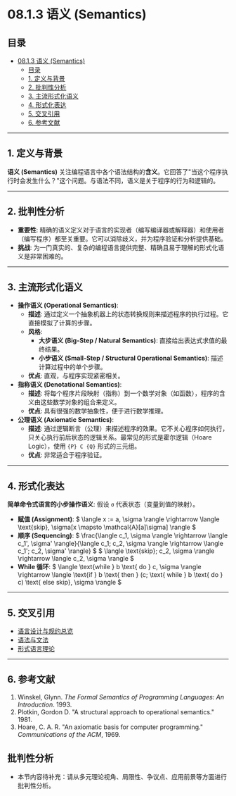 # 08.1.3 语义 (Semantics)

## 目录

- [08.1.3 语义 (Semantics)](#0813-语义-semantics)
  - [目录](#目录)
  - [1. 定义与背景](#1-定义与背景)
  - [2. 批判性分析](#2-批判性分析)
  - [3. 主流形式化语义](#3-主流形式化语义)
  - [4. 形式化表达](#4-形式化表达)
  - [5. 交叉引用](#5-交叉引用)
  - [6. 参考文献](#6-参考文献)

---

## 1. 定义与背景

**语义 (Semantics)** 关注编程语言中各个语法结构的**含义**。它回答了"当这个程序执行时会发生什么？"这个问题。与语法不同，语义是关于程序的行为和逻辑的。

---

## 2. 批判性分析

- **重要性**: 精确的语义定义对于语言的实现者（编写编译器或解释器）和使用者（编写程序）都至关重要。它可以消除歧义，并为程序验证和分析提供基础。
- **挑战**: 为一门真实的、复杂的编程语言提供完整、精确且易于理解的形式化语义是非常困难的。

---

## 3. 主流形式化语义

- **操作语义 (Operational Semantics)**:
  - **描述**: 通过定义一个抽象机器上的状态转换规则来描述程序的执行过程。它直接模拟了计算的步骤。
  - **风格**:
    - **大步语义 (Big-Step / Natural Semantics)**: 直接给出表达式求值的最终结果。
    - **小步语义 (Small-Step / Structural Operational Semantics)**: 描述计算过程中的单个步骤。
  - **优点**: 直观，与程序实现紧密相关。
- **指称语义 (Denotational Semantics)**:
  - **描述**: 将每个程序片段映射（指称）到一个数学对象（如函数），程序的含义由这些数学对象的组合来定义。
  - **优点**: 具有很强的数学抽象性，便于进行数学推理。
- **公理语义 (Axiomatic Semantics)**:
  - **描述**: 通过逻辑断言（公理）来描述程序的效果。它不关心程序如何执行，只关心执行前后状态的逻辑关系。最常见的形式是霍尔逻辑（Hoare Logic），使用 `{P} C {Q}` 形式的三元组。
  - **优点**: 非常适合于程序验证。

---

## 4. 形式化表达

**简单命令式语言的小步操作语义**:
假设 `σ` 代表状态（变量到值的映射）。

- **赋值 (Assignment)**:
    $ \langle x := a, \sigma \rangle \rightarrow \langle \text{skip}, \sigma[x \mapsto \mathcal{A}[a]\sigma] \rangle $
- **顺序 (Sequencing)**:
    $ \frac{\langle c_1, \sigma \rangle \rightarrow \langle c_1', \sigma' \rangle}{\langle c_1; c_2, \sigma \rangle \rightarrow \langle c_1'; c_2, \sigma' \rangle} $
    $ \langle \text{skip}; c_2, \sigma \rangle \rightarrow \langle c_2, \sigma \rangle $
- **While 循环**:
    $ \langle \text{while } b \text{ do } c, \sigma \rangle \rightarrow \langle \text{if } b \text{ then } (c; \text{ while } b \text{ do } c) \text{ else skip}, \sigma \rangle $

---

## 5. 交叉引用

- [语言设计与规约总览](README.md)
- [语法与文法](08.1.2_Syntax_and_Grammars.md)
- [形式语言理论](README.md)

---

## 6. 参考文献

1. Winskel, Glynn. *The Formal Semantics of Programming Languages: An Introduction*. 1993.
2. Plotkin, Gordon D. "A structural approach to operational semantics." 1981.
3. Hoare, C. A. R. "An axiomatic basis for computer programming." *Communications of the ACM*, 1969.


## 批判性分析

- 本节内容待补充：请从多元理论视角、局限性、争议点、应用前景等方面进行批判性分析。

